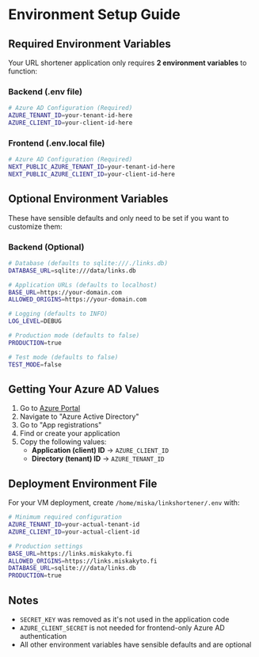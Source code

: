 # Environment Setup Guide

## Required Environment Variables

Your URL shortener application only requires **2 environment variables** to function:

### Backend (.env file)
```bash
# Azure AD Configuration (Required)
AZURE_TENANT_ID=your-tenant-id-here
AZURE_CLIENT_ID=your-client-id-here
```

### Frontend (.env.local file)
```bash
# Azure AD Configuration (Required)
NEXT_PUBLIC_AZURE_TENANT_ID=your-tenant-id-here
NEXT_PUBLIC_AZURE_CLIENT_ID=your-client-id-here
```

## Optional Environment Variables

These have sensible defaults and only need to be set if you want to customize them:

### Backend (Optional)
```bash
# Database (defaults to sqlite:///./links.db)
DATABASE_URL=sqlite:///data/links.db

# Application URLs (defaults to localhost)
BASE_URL=https://your-domain.com
ALLOWED_ORIGINS=https://your-domain.com

# Logging (defaults to INFO)
LOG_LEVEL=DEBUG

# Production mode (defaults to false)
PRODUCTION=true

# Test mode (defaults to false)
TEST_MODE=false
```

## Getting Your Azure AD Values

1. Go to [Azure Portal](https://portal.azure.com)
2. Navigate to "Azure Active Directory"
3. Go to "App registrations"
4. Find or create your application
5. Copy the following values:
   - **Application (client) ID** → `AZURE_CLIENT_ID`
   - **Directory (tenant) ID** → `AZURE_TENANT_ID`

## Deployment Environment File

For your VM deployment, create `/home/miska/linkshortener/.env` with:

```bash
# Minimum required configuration
AZURE_TENANT_ID=your-actual-tenant-id
AZURE_CLIENT_ID=your-actual-client-id

# Production settings
BASE_URL=https://links.miskakyto.fi
ALLOWED_ORIGINS=https://links.miskakyto.fi
DATABASE_URL=sqlite:///data/links.db
PRODUCTION=true
```

## Notes

- `SECRET_KEY` was removed as it's not used in the application code
- `AZURE_CLIENT_SECRET` is not needed for frontend-only Azure AD authentication
- All other environment variables have sensible defaults and are optional
